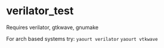 # verilator_test

Requires verilator, gtkwave, gnumake

For arch based systems try:
`yaourt verilator`
`yaourt vtkwave`
